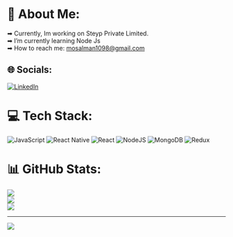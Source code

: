 # 💫 About Me:
➡ Currently, Im working on Steyp Private Limited.<br>➡ I’m currently learning Node Js<br>➡ How to reach me: mosalman1098@gmail.com


## 🌐 Socials:
[![LinkedIn](https://img.shields.io/badge/LinkedIn-%230077B5.svg?logo=linkedin&logoColor=white)](https://linkedin.com/in/https://www.linkedin.com/in/mosalman97/) 

# 💻 Tech Stack:
![JavaScript](https://img.shields.io/badge/javascript-%23323330.svg?style=for-the-badge&logo=javascript&logoColor=%23F7DF1E) ![React Native](https://img.shields.io/badge/react_native-%2320232a.svg?style=for-the-badge&logo=react&logoColor=%2361DAFB) ![React](https://img.shields.io/badge/react-%2320232a.svg?style=for-the-badge&logo=react&logoColor=%2361DAFB) ![NodeJS](https://img.shields.io/badge/node.js-6DA55F?style=for-the-badge&logo=node.js&logoColor=white) ![MongoDB](https://img.shields.io/badge/MongoDB-%234ea94b.svg?style=for-the-badge&logo=mongodb&logoColor=white) ![Redux](https://img.shields.io/badge/redux-%23593d88.svg?style=for-the-badge&logo=redux&logoColor=white)
# 📊 GitHub Stats:
![](https://github-readme-stats.vercel.app/api?username=mosalman97&theme=dark&hide_border=false&include_all_commits=true&count_private=true)<br/>
![](https://github-readme-streak-stats.herokuapp.com/?user=mosalman97&theme=dark&hide_border=false)<br/>
![](https://github-readme-stats.vercel.app/api/top-langs/?username=mosalman97&theme=dark&hide_border=false&include_all_commits=true&count_private=true&layout=compact)

---
[![](https://visitcount.itsvg.in/api?id=mosalman97&icon=0&color=0)](https://visitcount.itsvg.in)

<!-- Proudly created with GPRM ( https://gprm.itsvg.in ) -->
